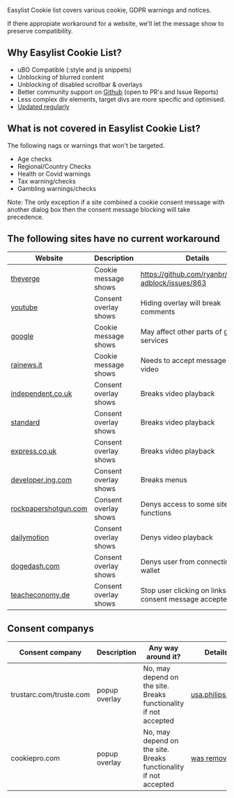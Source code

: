 Easylist Cookie list covers various cookie, GDPR warnings and notices. 

If there appropiate workaround for a website, we'll let the message show to preserve compatibility. 

## Why Easylist Cookie List?

* uBO Compatible (:style and js snippets)
* Unblocking of blurred content 
* Unblocking of disabled scrollbar & overlays
* Better community support on [Github](https://github.com/easylist/easylist/issues) (open to PR's and Issue Reports)
* Less complex div elements, target divs are more specific and optimised.
* [Updated regularly](https://github.com/easylist/easylist/commits/master/easylist_cookie)

## What is not covered in Easylist Cookie List?

The following nags or warnings that won't be targeted.

* Age checks
* Regional/Country Checks
* Health or Covid warnings
* Tax warning/checks
* Gambling warnings/checks

Note: The only exception if a site combined a cookie consent message with another dialog box then the consent message blocking will take precedence.

## The following sites have no current workaround

| Website | Description | Details |
| --- | --- | --- |
[theverge](https://www.theverge.com/) | Cookie message shows | https://github.com/ryanbr/fanboy-adblock/issues/863 |
[youtube](https://www.youtube.com/) | Consent overlay shows | Hiding overlay will break comments |
[google](https://www.google.com) | Cookie message shows | May affect other parts of google services |
[rainews.it](https://www.rainews.it/tgr/lombardia/notiziari/index.html?/tgr/rainews.html) | Cookie message shows | Needs to accept message to play video |
[independent.co.uk](https://www.independent.co.uk/news/world/americas/jeopardy-champ-robbed-amy-schneider-trans-b1987179.html) | Consent overlay shows | Breaks video playback |
[standard](https://www.standard.co.uk/news/uk/brext-passport-rules-uk-woman-hauled-off-flight-tenerife-jet2-b974403.html) | Consent overlay shows | Breaks video playback |
[express.co.uk](https://www.express.co.uk/celebrity-news/1553859/meat-loaf-how-did-he-die-covid-death-cause-age-health-bat-out-of-hell-news-latest-update) | Consent overlay shows | Breaks video playback |
[developer.ing.com](https://developer.ing.com/) | Consent overlay shows | Breaks menus |
[rockpapershotgun.com](https://www.rockpapershotgun.com/final-fantasy-vi-pixel-remaster-is-out-now-finally-giving-us-a-better-version) | Consent overlay shows | Denys access to some site functions |
[dailymotion](https://www.dailymotion.com/) | Consent overlay shows | Denys video playback |
[dogedash.com](https://portal.dogedash.com/) | Consent overlay shows | Denys user from connecting to wallet |
[teacheconomy.de](https://www.teacheconomy.de/) | Consent overlay shows | Stop user clicking on links if not consent message accepted |

## Consent companys
| Consent company | Description | Any way around it? | Details |
| --- | --- | --- | --- |
trustarc.com/truste.com | popup overlay | No, may depend on the site. Breaks functionality if not accepted | [usa.philips.com](https://www.usa.philips.com/) |
cookiepro.com | popup overlay | No, may depend on the site. Breaks functionality if not accepted | [was removed](https://github.com/easylist/easylist/commit/6714a84e2dde673f5bb70264c61800183ac1dcb5) |
